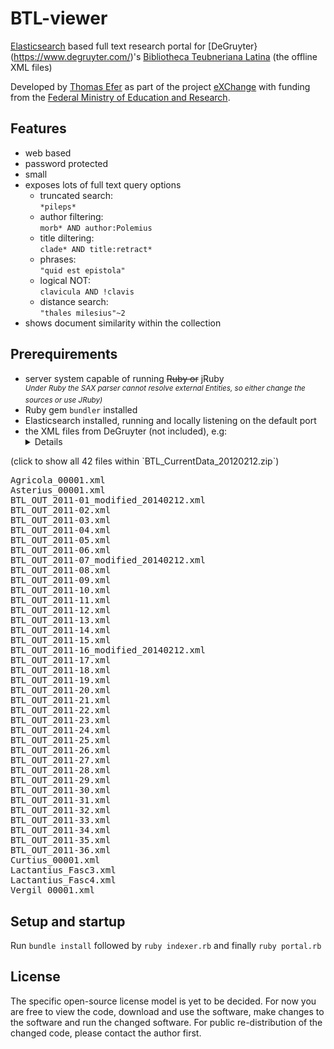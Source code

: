 # BTL-viewer
[Elasticsearch](https://github.com/elastic/elasticsearch) based full text research portal for [DeGruyter}(https://www.degruyter.com/)'s [Bibliotheca Teubneriana Latina](https://www.degruyter.com/view/db/btl) (the offline XML files)

Developed by [Thomas Efer](https://github.com/efi) as part of the project [eXChange](https://github.com/exchange-projekt) with funding from the [Federal Ministry of Education and Research](https://www.bmbf.de/).

## Features
  * web based
  * password protected
  * small
  * exposes lots of full text query options
    * truncated search:<br/>`*pileps*`
    * author filtering:<br/>`morb* AND author:Polemius`
    * title diltering:<br/>`clade* AND title:retract*`
    * phrases:<br/>`"quid est epistola"`
    * logical NOT:<br/>`clavicula AND !clavis`
    * distance search:<br/>`"thales milesius"~2`
  * shows document similarity within the collection

## Prerequirements
 * server system capable of running ~~Ruby or~~ jRuby<br /><sup>_Under Ruby the SAX parser cannot resolve external Entities, so either change the sources or use JRuby)_</sup>
 * Ruby gem `bundler` installed
 * Elasticsearch installed, running and locally listening on the default port
 * the XML files from DeGruyter (not included), e.g:<details> 
  <summary>(click to show all 42 files within `BTL_CurrentData_20120212.zip`)</summary><pre>
Agricola_00001.xml
Asterius_00001.xml
BTL_OUT_2011-01_modified_20140212.xml
BTL_OUT_2011-02.xml
BTL_OUT_2011-03.xml
BTL_OUT_2011-04.xml
BTL_OUT_2011-05.xml
BTL_OUT_2011-06.xml
BTL_OUT_2011-07_modified_20140212.xml
BTL_OUT_2011-08.xml
BTL_OUT_2011-09.xml
BTL_OUT_2011-10.xml
BTL_OUT_2011-11.xml
BTL_OUT_2011-12.xml
BTL_OUT_2011-13.xml
BTL_OUT_2011-14.xml
BTL_OUT_2011-15.xml
BTL_OUT_2011-16_modified_20140212.xml
BTL_OUT_2011-17.xml
BTL_OUT_2011-18.xml
BTL_OUT_2011-19.xml
BTL_OUT_2011-20.xml
BTL_OUT_2011-21.xml
BTL_OUT_2011-22.xml
BTL_OUT_2011-23.xml
BTL_OUT_2011-24.xml
BTL_OUT_2011-25.xml
BTL_OUT_2011-26.xml
BTL_OUT_2011-27.xml
BTL_OUT_2011-28.xml
BTL_OUT_2011-29.xml
BTL_OUT_2011-30.xml
BTL_OUT_2011-31.xml
BTL_OUT_2011-32.xml
BTL_OUT_2011-33.xml
BTL_OUT_2011-34.xml
BTL_OUT_2011-35.xml
BTL_OUT_2011-36.xml
Curtius_00001.xml
Lactantius_Fasc3.xml
Lactantius_Fasc4.xml
Vergil_00001.xml</pre></details>

## Setup and startup
Run `bundle install` followed by `ruby indexer.rb` and finally `ruby portal.rb`
  
## License
The specific open-source license model is yet to be decided. For now you are free to view the code, download and use the software, make changes to the software and run the changed software. For public re-distribution of the changed code, please contact the author first.
